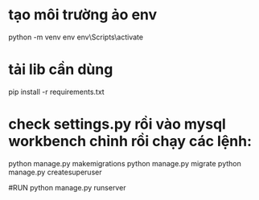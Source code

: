 # tạo môi trường ảo env
python -m venv env
env\Scripts\activate

# tải lib cần dùng
pip install -r requirements.txt

# check settings.py rồi vào mysql workbench chỉnh rồi chạy các lệnh:
python manage.py makemigrations
python manage.py migrate
python manage.py createsuperuser

#RUN
python manage.py runserver



